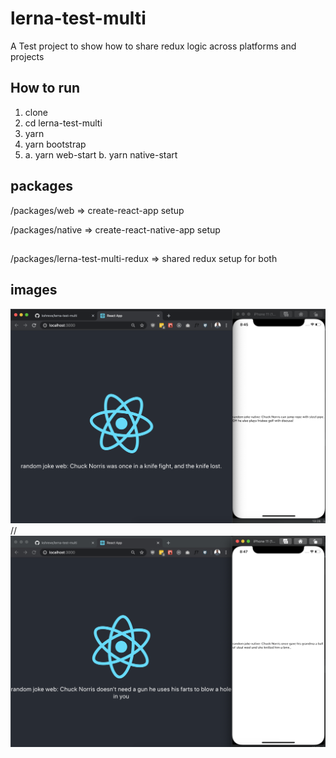 # lerna-test-multi
A Test project to show how to share redux logic across platforms and projects

## How to run
1. clone
2. cd lerna-test-multi
3. yarn
4. yarn bootstrap
5. a. yarn web-start  b. yarn native-start

## packages
/packages/web => create-react-app setup

/packages/native => create-react-native-app setup
##
/packages/lerna-test-multi-redux => shared redux setup for both

## images
![Image 1](images/screenshot1.png)
//
![Image 2](images/screenshot2.png)

